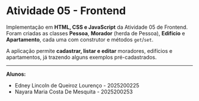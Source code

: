# Atividade 05 - Frontend

Implementação em **HTML, CSS e JavaScript** da Atividade 05 de Frontend.  
Foram criadas as classes **Pessoa**, **Morador** (herda de Pessoa), **Edifício** e **Apartamento**, cada uma com construtor e métodos `get`/`set`.  

A aplicação permite **cadastrar, listar e editar** moradores, edifícios e apartamentos, já trazendo alguns exemplos pré-cadastrados.  

---

**Alunos:**  
- Edney Lincoln de Queiroz Lourenço - 2025200225
- Nayara Maria Costa De Mesquita - 2025200253
